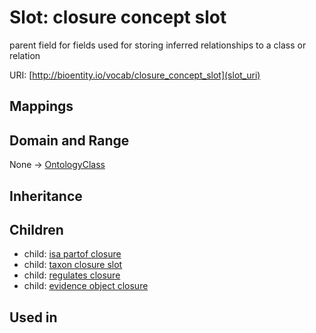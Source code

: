 # Slot: closure concept slot


parent field for fields used for storing inferred relationships to a class or relation

URI: [http://bioentity.io/vocab/closure_concept_slot](slot_uri)
## Mappings

## Domain and Range

None -> [OntologyClass](OntologyClass.md)
## Inheritance

## Children

 *  child: [isa partof closure](isa_partof_closure.md)
 *  child: [taxon closure slot](taxon_closure_slot.md)
 *  child: [regulates closure](regulates_closure.md)
 *  child: [evidence object closure](evidence_object_closure.md)
## Used in

